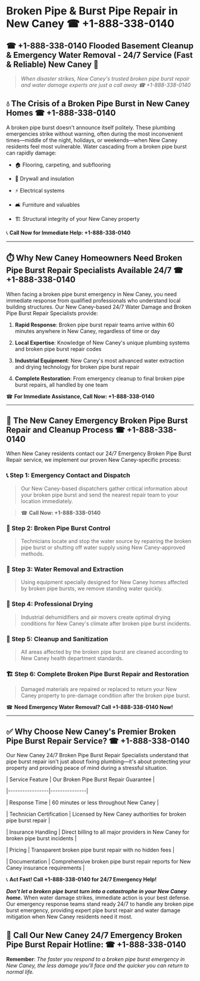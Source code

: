 # Broken Pipe & Burst Pipe Repair in New Caney ☎ +1-888-338-0140  
## ☎ +1-888-338-0140 Flooded Basement Cleanup & Emergency Water Removal - 24/7 Service (Fast & Reliable) New Caney 🚨  

> *When disaster strikes, New Caney's trusted broken pipe burst repair and water damage experts are just a call away ☎ +1-888-338-0140*  

## 💧 The Crisis of a Broken Pipe Burst in New Caney Homes ☎ +1-888-338-0140  

A broken pipe burst doesn't announce itself politely. These plumbing emergencies strike without warning, often during the most inconvenient times—middle of the night, holidays, or weekends—when New Caney residents feel most vulnerable. Water cascading from a broken pipe burst can rapidly damage:  

* 🏠 Flooring, carpeting, and subflooring  
* 🧱 Drywall and insulation  
* ⚡ Electrical systems  
* 🛋️ Furniture and valuables  
* 🏗️ Structural integrity of your New Caney property  

📞 **Call Now for Immediate Help: +1-888-338-0140**  

---  

## ⏱️ Why New Caney Homeowners Need Broken Pipe Burst Repair Specialists Available 24/7 ☎ +1-888-338-0140  

When facing a broken pipe burst emergency in New Caney, you need immediate response from qualified professionals who understand local building structures. Our New Caney-based 24/7 Water Damage and Broken Pipe Burst Repair Specialists provide:  

1. **Rapid Response**: Broken pipe burst repair teams arrive within 60 minutes anywhere in New Caney, regardless of time or day  
2. **Local Expertise**: Knowledge of New Caney's unique plumbing systems and broken pipe burst repair codes  
3. **Industrial Equipment**: New Caney's most advanced water extraction and drying technology for broken pipe burst repair  
4. **Complete Restoration**: From emergency cleanup to final broken pipe burst repairs, all handled by one team  

☎ **For Immediate Assistance, Call Now: +1-888-338-0140**  

---  

## 🔧 The New Caney Emergency Broken Pipe Burst Repair and Cleanup Process ☎ +1-888-338-0140  

When New Caney residents contact our 24/7 Emergency Broken Pipe Burst Repair service, we implement our proven New Caney-specific process:  

### 📞 Step 1: Emergency Contact and Dispatch  
> Our New Caney-based dispatchers gather critical information about your broken pipe burst and send the nearest repair team to your location immediately.  
> ☎ **Call Now: +1-888-338-0140**  

### 🚿 Step 2: Broken Pipe Burst Control  
> Technicians locate and stop the water source by repairing the broken pipe burst or shutting off water supply using New Caney-approved methods.  

### 🌊 Step 3: Water Removal and Extraction  
> Using equipment specially designed for New Caney homes affected by broken pipe bursts, we remove standing water quickly.  

### 💨 Step 4: Professional Drying  
> Industrial dehumidifiers and air movers create optimal drying conditions for New Caney's climate after broken pipe burst incidents.  

### 🧼 Step 5: Cleanup and Sanitization  
> All areas affected by the broken pipe burst are cleaned according to New Caney health department standards.  

### 🏗️ Step 6: Complete Broken Pipe Burst Repair and Restoration  
> Damaged materials are repaired or replaced to return your New Caney property to pre-damage condition after the broken pipe burst.  

☎ **Need Emergency Water Removal? Call +1-888-338-0140 Now!**  

---  

## ✅ Why Choose New Caney's Premier Broken Pipe Burst Repair Service? ☎ +1-888-338-0140  

Our New Caney 24/7 Broken Pipe Burst Repair Specialists understand that pipe burst repair isn't just about fixing plumbing—it's about protecting your property and providing peace of mind during a stressful situation.  

| Service Feature | Our Broken Pipe Burst Repair Guarantee |  
|-----------------|---------------|  
| Response Time | 60 minutes or less throughout New Caney |  
| Technician Certification | Licensed by New Caney authorities for broken pipe burst repair |  
| Insurance Handling | Direct billing to all major providers in New Caney for broken pipe burst incidents |  
| Pricing | Transparent broken pipe burst repair with no hidden fees |  
| Documentation | Comprehensive broken pipe burst repair reports for New Caney insurance requirements |  

📞 **Act Fast! Call +1-888-338-0140 for 24/7 Emergency Help!**  

***Don't let a broken pipe burst turn into a catastrophe in your New Caney home.*** When water damage strikes, immediate action is your best defense. Our emergency response teams stand ready 24/7 to handle any broken pipe burst emergency, providing expert pipe burst repair and water damage mitigation when New Caney residents need it most.  

## 📱 Call Our New Caney 24/7 Emergency Broken Pipe Burst Repair Hotline: ☎ +1-888-338-0140  

**Remember**: *The faster you respond to a broken pipe burst emergency in New Caney, the less damage you'll face and the quicker you can return to normal life.*